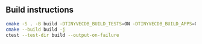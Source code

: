 ## Build instructions

```bash
cmake -S . -B build -DTINYVECDB_BUILD_TESTS=ON -DTINYVECDB_BUILD_APPS=ON
cmake --build build -j
ctest --test-dir build --output-on-failure